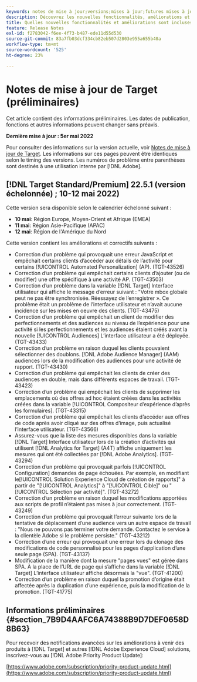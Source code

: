 ```yaml
---
keywords: notes de mise à jour;versions;mises à jour;futures mises à jour;améliorations;nouvelles fonctionnalités;correctifs;préliminaire
description: Découvrez les nouvelles fonctionnalités, améliorations et correctifs de la prochaine version d’Adobe Target, notamment les SDK, les API et les bibliothèques JavaScript.
title: Quelles nouvelles fonctionnalités et améliorations sont incluses dans la version à venir ?
feature: Release Notes
exl-id: f2783042-f6ee-4f73-b487-ede11d55d530
source-git-commit: 83a7fb03dcf334cb82eb507d2803e955a655b40a
workflow-type: tm+mt
source-wordcount: '525'
ht-degree: 23%

---
```


# Notes de mise à jour de Target (préliminaires)

Cet article contient des informations préliminaires. Les dates de publication, fonctions et autres informations peuvent changer sans préavis.

**Dernière mise à jour : 5er mai 2022**

Pour consulter des informations sur la version actuelle, voir [Notes de mise à jour de Target](release-notes.md). Les informations sur ces pages peuvent être identiques selon le timing des versions. Les numéros de problème entre parenthèses sont destinés à une utilisation interne par [!DNL Adobe].

## [!DNL Target Standard/Premium] 22.5.1 (version échelonnée) ; 10-12 mai 2022)

Cette version sera disponible selon le calendrier échelonné suivant :

* **10 mai**: Région Europe, Moyen-Orient et Afrique (EMEA)
* **11 mai**: Région Asie-Pacifique (APAC)
* **12 mai**: Région de l&#39;Amérique du Nord

Cette version contient les améliorations et correctifs suivants :

* Correction d’un problème qui provoquait une erreur JavaScript et empêchait certains clients d’accéder aux détails de l’activité pour certains [!UICONTROL Automated Personalization] (AP). (TGT-43526)
* Correction d’un problème qui empêchait certains clients d’ajouter (ou de modifier) une offre spécifique à une activité AP. (TGT-43503)
* Correction d’un problème dans la variable [!DNL Target] Interface utilisateur qui affiche le message d’erreur suivant : &quot;Votre mbox globale peut ne pas être synchronisée. Réessayez de lʼenregistrer ». Ce problème était un problème de l’interface utilisateur et n’avait aucune incidence sur les mises en oeuvre des clients. (TGT-43475)
* Correction d’un problème qui empêchait un client de modifier des perfectionnements et des audiences au niveau de l’expérience pour une activité si les perfectionnements et les audiences étaient créés avant la nouvelle [!UICONTROL Audiences] L’interface utilisateur a été déployée. (TGT-43433)
* Correction d’un problème en raison duquel les clients pouvaient sélectionner des doublons. [!DNL Adobe Audience Manager] (AAM) audiences lors de la modification des audiences pour une activité de rapport. (TGT-43430)
* Correction d’un problème qui empêchait les clients de créer des audiences en double, mais dans différents espaces de travail. (TGT-43423)
* Correction d’un problème qui empêchait les clients de supprimer les emplacements où des offres ad hoc étaient créées dans les activités créées dans la variable [!UICONTROL Compositeur d’expérience d’après les formulaires]. (TGT-43315)
* Correction d’un problème qui empêchait les clients d’accéder aux offres de code après avoir cliqué sur des offres d’image, puis actualisé l’interface utilisateur. (TGT-43566)
* Assurez-vous que la liste des mesures disponibles dans la variable [!DNL Target] Interface utilisateur lors de la création d’activités qui utilisent [!DNL Analytics for Target] (A4T) affiche uniquement les mesures qui ont été collectées par [!DNL Adobe Analytics]. (TGT-43294)
* Correction d’un problème qui provoquait parfois [!UICONTROL Configuration] demandes de page échouées. Par exemple, en modifiant le[!UICONTROL Solution Experience Cloud de création de rapports]&quot; à partir de &quot;[!UICONTROL Analytics]&quot; à &quot;[!UICONTROL Cible]&quot; ou &quot;[!UICONTROL Sélection par activité]&quot;. (TGT-43272)
* Correction d’un problème en raison duquel les modifications apportées aux scripts de profil n’étaient pas mises à jour correctement. (TGT-43249)
* Correction d’un problème qui provoquait l’erreur suivante lors de la tentative de déplacement d’une audience vers un autre espace de travail : &quot;Nous ne pouvons pas terminer votre demande. Contactez le service à la clientèle Adobe si le problème persiste.&quot; (TGT-43212)
* Correction d’une erreur qui provoquait une erreur lors du clonage des modifications de code personnalisé pour les pages d’application d’une seule page (SPA). (TGT-43137)
* Modification de la manière dont la mesure &quot;pages vues&quot; est gérée dans SPA. À la place de l’URL de page qui s’affiche dans la variable [!DNL Target] L’interface utilisateur affiche désormais la &quot;vue&quot;. (TGT-41200)
* Correction d’un problème en raison duquel la promotion d’origine était affectée après la duplication d’une expérience, puis la modification de la promotion. (TGT-41775)

## Informations préliminaires {#section_7B9D4AAFC6A74388B9D7DEF0658D8B63}

Pour recevoir des notifications avancées sur les améliorations à venir des produits à [!DNL Target] et autres [!DNL Adobe Experience Cloud] solutions, inscrivez-vous au [!DNL Adobe Priority Product Update]:

[https://www.adobe.com/subscription/priority-product-update.html](https://www.adobe.com/subscription/priority-product-update.html)
